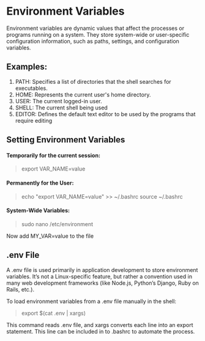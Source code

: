 # Environment Variables

Environment variables are dynamic values that affect the processes or programs running on a system. They store system-wide or user-specific configuration information, such as paths, settings, and configuration variables.

## Examples:

1. PATH: Specifies a list of directories that the shell searches for executables.
2. HOME: Represents the current user's home directory.
3. USER: The current logged-in user.
4. SHELL: The current shell being used
5. EDITOR: Defines the default text editor to be used by the programs that require editing

## Setting Environment Variables

#### Temporarily for the current session:

> export VAR_NAME=value

#### Permanently for the User:

> echo "export VAR_NAME=value" >> ~/.bashrc
> source ~/.bashrc

#### System-Wide Variables:

> sudo nano /etc/environment

Now add MY_VAR=value to the file

## .env File

A .env file is used primarily in application development to store environment variables. It’s not a Linux-specific feature, but rather a convention used in many web development frameworks (like Node.js, Python’s Django, Ruby on Rails, etc.).

To load environment variables from a .env file manually in the shell:

> export $(cat .env | xargs)

This command reads .env file, and xargs converts each line into an export statement.
This line can be included in to .bashrc to automate the process.
